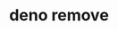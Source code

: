 ---
title: "deno remove"
command: remove
openGraphLayout: "/open_graph/cli-commands.jsx"
openGraphTitle: "deno remove"
description: "Remove a dependency from your project"
---